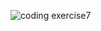 ![coding exercise7](https://github.com/user-attachments/assets/5810036e-6ffa-40d4-a335-f95469336a42)

